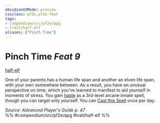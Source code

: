 ```yaml
---
obsidianUIMode: preview
cssclass: pf2e,pf2e-feat
tags:
- compendium/src/pf2e/apg
- trait/half-elf
aliases: ["Pinch Time"]
---
```

# Pinch Time  *Feat 9*  
[half-elf](half-elf.md "Half-Elf Ancestry & Heritage Trait")  


One of your parents has a human life span and another an elven life span, with your own somewhere between. As a result, you have an unusual perspective on time, which you've learned to manifest to aid yourself in moments of stress. You gain [haste](haste.md) as a 3rd-level arcane innate spell, though you can target only yourself. You can [Cast this Spell](cast-a-spell.md) once per day.

*Source: Advanced Player's Guide p. 47*  
%% #compendium/src/pf2e/apg #trait/half-elf %%